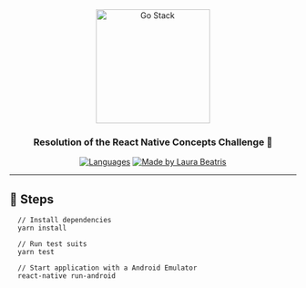 <div align="center">
  <a href="https://rocketseat.com.br/gostack">
    <img alt="Go Stack" title="Go Stack" src="https://camo.githubusercontent.com/d25397e9df01fe7882dcc1cbc96bdf052ffd7d0c/68747470733a2f2f73746f726167652e676f6f676c65617069732e636f6d2f676f6c64656e2d77696e642f626f6f7463616d702d676f737461636b2f6865616465722d6465736166696f732e706e67" height="200px" />
  </a>
</div>

<div align="center">
  <h3>Resolution of the React Native Concepts Challenge 🚀</h3>
    <a href="#steps"><img src="https://img.shields.io/github/languages/count/LauraBeatris/gostack?color=rgb%2817%2C%2017%2C%2022%29&logoColor=%23fff" alt="Languages"></a>
    <a href="https://github.com/LauraBeatris"><img src="https://img.shields.io/badge/made%20by-Laura%20Beatris-rgb(17%2C%2017%2C%2022)" alt="Made by Laura Beatris"></a>
</div>

<hr />

## :running: Steps 
```
  // Install dependencies 
  yarn install 
  
  // Run test suits 
  yarn test 
  
  // Start application with a Android Emulator 
  react-native run-android 
```
